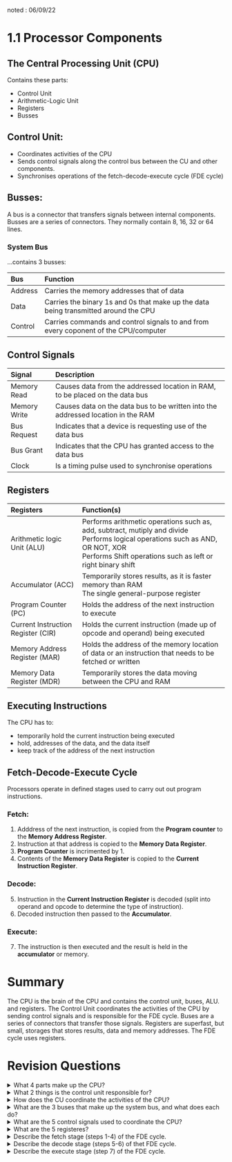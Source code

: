 noted : 06/09/22

# 1.1 Processor Components

## The Central Processing Unit (CPU)

Contains these parts:

-   Control Unit
-   Arithmetic-Logic Unit
-   Registers
-   Busses

## Control Unit:

-   Coordinates activities of the CPU
-   Sends control signals along the control bus between the CU and other components.
-   Synchronises operations of the fetch-decode-execute cycle (FDE cycle)

## Busses:

A bus is a connector that transfers signals between internal components.
Busses are a series of connectors.
They normally contain 8, 16, 32 or 64 lines.

### System Bus

...contains 3 busses:

| Bus     | Function                                                                            |
| :------ | :---------------------------------------------------------------------------------- |
| Address | Carries the memory addresses that of data                                           |
| Data    | Carries the binary 1s and 0s that make up the data being transmitted around the CPU |
| Control | Carries commands and control signals to and from every coponent of the CPU/computer |

## Control Signals

| Signal       | Description                                                                      |
| :----------- | :------------------------------------------------------------------------------- |
| Memory Read  | Causes data from the addressed location in RAM, to be placed on the data bus     |
| Memory Write | Causes data on the data bus to be written into the addressed location in the RAM |
| Bus Request  | Indicates that a device is requesting use of the data bus                        |
| Bus Grant    | Indicates that the CPU has granted access to the data bus                        |
| Clock        | Is a timing pulse used to synchronise operations                                 |

## Registers

| Registers                          | Function(s)                                                                                                                                                                                       |
| :--------------------------------- | :------------------------------------------------------------------------------------------------------------------------------------------------------------------------------------------------ |
| Arithmetic logic Unit (ALU)        | Performs arithmetic operations such as, add, subtract, mutiply and divide<br>Performs logical operations such as AND, OR NOT, XOR<br>Performs Shift operations such as left or right binary shift |
| Accumulator (ACC)                  | Temporarily stores results, as it is faster memory than RAM<br>The single general-purpose register                                                                                                |
| Program Counter (PC)               | Holds the address of the next instruction to execute                                                                                                                                              |
| Current Instruction Register (CIR) | Holds the current instruction (made up of opcode and operand) being executed                                                                                                                      |
| Memory Address Register (MAR)      | Holds the address of the memory location of data or an instruction that needs to be fetched or written                                                                                            |
| Memory Data Register (MDR)         | Temporarily stores the data moving between the CPU and RAM                                                                                                                                        |

## Executing Instructions

The CPU has to:

-   temporarily hold the current instruction being executed
-   hold, addresses of the data, and the data itself
-   keep track of the address of the next instruction

## Fetch-Decode-Execute Cycle

Processors operate in defined stages used to carry out out program instructions.

### Fetch:

1. Adddress of the next instruction, is copied from the <b>Program counter</b> to the <b>Memory Address Register</b>.
2. Instruction at that address is copied to the <b>Memory Data Register</b>.
3. <b>Program Counter</b> is incrimented by 1.
4. Contents of the <b>Memory Data Register</b> is copied to the <b>Current Instruction Register</b>.

### Decode:

5. Instruction in the <b>Current Instruction Register</b> is decoded (split into operand and opcode to determine the type of instruction).
6. Decoded instruction then passed to the <b>Accumulator</b>.

### Execute:

7. The instruction is then executed and the result is held in the <b>accumulator</b> or memory.

# Summary

The CPU is the brain of the CPU and contains the control unit, buses, ALU. and registers. The Control Unit coordinates the activities of the CPU by sending control signals and is responsible for the FDE cycle. Buses are a series of connectors that transfer those signals. Registers are superfast, but small, storages that stores results, data and memory addresses. The FDE cycle uses registers.

# Revision Questions

<details>
<summary>What 4 parts make up the CPU?</summary>
<p>The CPU is made up of the control unit (CU), busses, the arithmetic loic unit (ALU) and registers.</p>
</details>

<details>
<summary>What 2 things is the control unit responsible for?</summary>
<p>The CU is responsible for coordinating the activitites of the CPU, and the fetch-decode-execute cycle (FDEcycle).</p>
</details>

<details>
<summary>How does the CU coordinate the activities of the CPU?</summary>
<p>The CU coordinates the activities of the CPU by sending control signals along the control bus between the CU and other components of the computer.</p>
</details>

<details>
<summary>What are the 3 buses that make up the system bus, and what does each do?</summary>
<p>The address bus carries memory addresses that direct were the data is being read or written to.<br>The data bus carries the data being transmitted aroung the CPU.<br>The control bus carries control signals to and from every component of the CPU and computer</p>
</details>

<details>
<summary>What are the 5 control signals used to coordinate the CPU?</summary>
<p>Memory Read causes data from the addressed location in RAM to be put on the data bus.<br>Memory Write causes data on the data bus to be written into the addressed location in the RAM.<br>Bus Request Indicates that a device is requesting use of the data bus.<br>Bus Grant indiciates that the CPU has granted access to the data bus.<br>The Clock is a timing pulse used to synchonise operations</p>
</details>

<details>
<summary>What are the 5 registeres?</summary>
<p>The Accumulator (ACC) temporarily stores results.<br>The program counter (PC) holds the address of the next instruction.<br>The Current Instruction Register (CIR) holds the current instruction (operand and opcode) being executed.<br>The Memory Address Register (MAR) holds the address of the memory location of data that needs fetching or to be written to.<br>The Memory Data Register (MDR) temporarily stores data moving between the CPU and RAM</p>
</details>

<details>
<summary>Describe the fetch stage (steps 1-4) of the FDE cycle.</summary>
<p>First, the address of the next instruction is copied from the program counter to the memory address register<br>Then the instruction held at that address is copied to the memory data register<br>Then the program counter is incrimented by 1<br>Finally the contents of the memory data register is copiedfrom the current instruction register to be executed</p>
</details>

<details>
<summary>Describe the decode stage (steps 5-6) of thet FDE cycle.</summary>
<p>After the fetch stage, the instruction in the current instruction register is decoded (split into operandand opcode).<br>Next it is passed to to accumulator</p>
</details>

<details>
<summary>Describe the execute stage (step 7) of the FDE cycle.</summary>
<p>The instruction is then executed and resultsare stored in the accumulator or in memory
</p>
</details>
